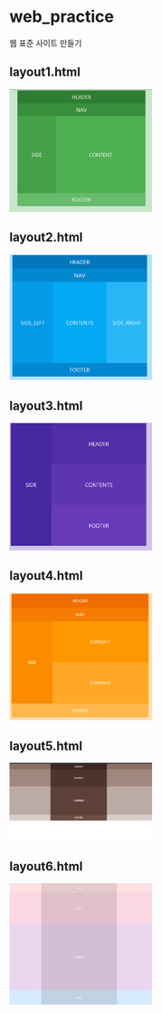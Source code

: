 # web_practice
웹 표준 사이트 만들기


layout1.html
--------------
<img src="/image/layout1.png" width=50%>

layout2.html
--------------
<img src="/image/layout2.png" width=50%>

layout3.html
--------------
<img src="/image/layout3.png" width=50%>

layout4.html
--------------
<img src="/image/layout4.png" width=50%>

layout5.html
--------------
<img src="/image/layout5.png" width=50%>

layout6.html
--------------
<img src="/image/layout6.png" width=50%>
